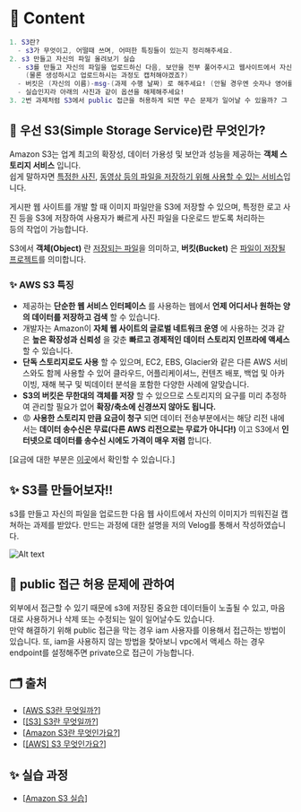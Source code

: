 # 🌱 Content

```lua
1. S3란?
  - s3가 무엇이고, 어떨때 쓰며, 어떠한 특징들이 있는지 정리해주세요.
2. s3 만들고 자신의 파일 올려보기 실습
  - s3를 만들고 자신의 파일을 업로드하신 다음, 보안을 전부 풀어주시고 웹사이트에서 자신의 이미지가 띄워진걸 캡처해주세요!
    (물론 생성하시고 업로드하시는 과정도 캡처해야겠죠?)
  - 버킷은 (자신의 이름)-msg-(과제 수행 날짜) 로 해주세요! (안될 경우엔 숫자나 영어를 임의로 붙혀주세요)
  - 실습인지라 아래의 사진과 같이 옵션을 해제해주세요!
3. 2번 과제처럼 S3에서 public 접근을 허용하게 되면 무슨 문제가 일어날 수 있을까? 그 문제를 해결하기 위해 public 접근을 막았을때 어떤식으로 s3에 접근할 수 있을까?
```

## 🤔 우선 S3(Simple Storage Service)란 무엇인가?

Amazon S3는 업계 최고의 확장성, 데이터 가용성 및 보안과 성능을 제공하는 **객체 스토리지 서비스** 입니다.  
쉽게 말하자면 <u>특정한 사진</u>, <u>동영상 등의 파일을 저장하기 위해 사용할 수 있는 서비스</u>입니다.

게시판 웹 사이트를 개발 할 때 이미지 파일만을 S3에 저장할 수 있으며, 특정한 로고 사진 등을 S3에 저장하여 사용자가 빠르게 사진 파일을 다운로드 받도록 처리하는  
등의 작업이 가능합니다.

S3에서 **객체(Object)** 란 <u>저장되는 파일</u>을 의미하고, **버킷(Bucket)** 은 <u>파일이 저장될 프로젝트</u>를 의미합니다.

### ✨ AWS S3 특징

- 제공하는 **단순한 웹 서비스 인터페이스** 를 사용하는 웹에서 **언제 어디서나 원하는 양의 데이터를 저장하고 검색** 할 수 있습니다.
- 개발자는 Amazon이 **자체 웹 사이트의 글로벌 네트워크 운영** 에 사용하는 것과 같은 **높은 확장성과 신뢰성** 을 갖춘 **빠르고 경제적인 데이터 스토리지 인프라에 액세스** 할 수 있습니다.
- **단독 스토리지로도 사용** 할 수 있으며, EC2, EBS, Glacier와 같은 다른 AWS 서비스와도 함께 사용할 수 있어 클라우드, 어플리케이셔느, 컨텐츠 배포, 백업 및 아카이빙, 재해 복구 및 빅데이터 분석을 포함한 다양한 사례에 알맞습니다.
- **S3의 버킷은 무한대의 객체를 저장** 할 수 있으므로 스토리지의 요구를 미리 추정하여 관리할 필요가 없어 **확장/축소에 신경쓰지 않아도 됩니다.**
- 😡 **사용한 스토리지 만큼 요금이 청구** 되면 데이터 전송부분에서는 해당 리전 내에서는 **데이터 송수신은 무료(다른 AWS 리전으로는 무료가 아니다!)** 이고 S3에서 **인터넷으로 데이터를 송수신 시에도 가격이 매우 저렴** 합니다.

[요금에 대한 부분은 <a href="https://aws.amazon.com/ko/s3/pricing/">이곳</a>에서 확인할 수 있습니다.]

## ✨ S3를 만들어보자!!

s3를 만들고 자신의 파일을 업로드한 다음 웹 사이트에서 자신의 이미지가 띄워진걸 캡쳐하는 과제를 받았다.
만드는 과정에 대한 설명을 저의 Velog를 통해서 작성하였습니다.

![Alt text](/Resource/DevOps/DevOps%20-%20Onboarding/1주차/img/S3실습사진.png)

## 🤔 public 접근 허용 문제에 관하여

외부에서 접근할 수 있기 때문에 s3에 저장된 중요한 데이터들이 노출될 수 있고, 마음대로 사용하거나 삭제 또는 수정되는 일이 일어날수도 있습니다.  
만약 해결하기 위해 public 접근을 막는 경우 iam 사용자를 이용해서 접근하는 방법이 있습니다. 또, iam을 사용하지 않는 방법을 찾아보니 vpc에서 액세스 하는 경우 endpoint를 설정해주면 private으로 접근이 가능합니다.

## 🗂️ 출처

- [<a href="https://www.notion.so/DevOps-6-069126323d0a4d3ea1eec9375134dc97?pvs=4#b2b8c449090844649fc199483dc14f0a">AWS S3란 무엇일까?</a>]
- [<a href="https://www.notion.so/DevOps-6-069126323d0a4d3ea1eec9375134dc97?pvs=4#1b755a2a7f1f49a9ad3697d64dcc5e4a">[S3] S3란 무엇일까?</a>]
- [<a href="https://www.notion.so/DevOps-6-069126323d0a4d3ea1eec9375134dc97?pvs=4#190214e06c504283bb30b81dd450d194">Amazon S3란 무엇인가요?</a>]
- [<a href="https://www.notion.so/DevOps-6-069126323d0a4d3ea1eec9375134dc97?pvs=4#a9717716554e45aea35e9c90a07b9f07">[AWS] S3 무엇인가요?</a>]

## ✨ 실습 과정

- [<a href="https://velog.io/@ohyuchan123/DevOps-%EC%83%88%EC%8B%B9-S3%EB%9E%80">Amazon S3 실습</a>]

